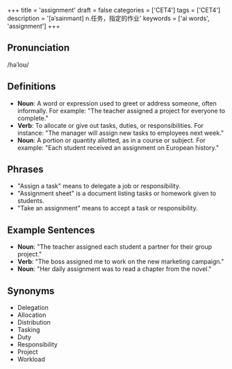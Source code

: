 +++
title = 'assignment'
draft = false
categories = ['CET4']
tags = ['CET4']
description = '[əˈsainmənt] n.任务，指定的作业'
keywords = ['ai words', 'assignment']
+++

## Pronunciation
/həˈloʊ/

## Definitions
- **Noun**: A word or expression used to greet or address someone, often informally. For example: "The teacher assigned a project for everyone to complete."
- **Verb**: To allocate or give out tasks, duties, or responsibilities. For instance: "The manager will assign new tasks to employees next week."
- **Noun**: A portion or quantity allotted, as in a course or subject. For example: "Each student received an assignment on European history."

## Phrases
- "Assign a task" means to delegate a job or responsibility.
- "Assignment sheet" is a document listing tasks or homework given to students.
- "Take an assignment" means to accept a task or responsibility.

## Example Sentences
- **Noun**: "The teacher assigned each student a partner for their group project."
- **Verb**: "The boss assigned me to work on the new marketing campaign."
- **Noun**: "Her daily assignment was to read a chapter from the novel."

## Synonyms
- Delegation
- Allocation
- Distribution
- Tasking
- Duty
- Responsibility
- Project
- Workload
